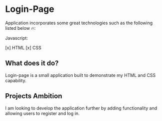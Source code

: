 # Login-Page

Application incorporates some great technologies such as the following listed below 🔥:

Javascript:

[x] HTML
[x] CSS

## What does it do?
Login-page is a small application built to demonstrate my HTML and CSS capability.

## Projects Ambition

I am looking to develop the application further by adding functionality and allowing users to register and log in.  
